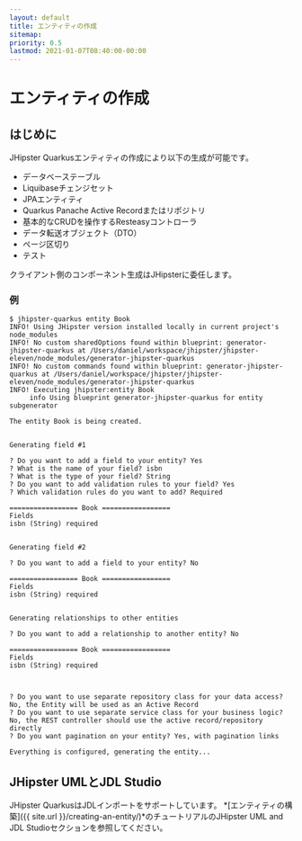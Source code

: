 ```yaml
---
layout: default
title: エンティティの作成
sitemap:
priority: 0.5
lastmod: 2021-01-07T08:40:00-00:00
---
```


# エンティティの作成

## はじめに

JHipster Quarkusエンティティの作成により以下の生成が可能です。

* データベーステーブル
* Liquibaseチェンジセット
* JPAエンティティ
* Quarkus Panache Active Recordまたはリポジトリ
* 基本的なCRUDを操作するResteasyコントローラ
* データ転送オブジェクト（DTO）
* ページ区切り
* テスト

クライアント側のコンポーネント生成はJHipsterに委任します。

### 例

```
$ jhipster-quarkus entity Book
INFO! Using JHipster version installed locally in current project's node_modules
INFO! No custom sharedOptions found within blueprint: generator-jhipster-quarkus at /Users/daniel/workspace/jhipster/jhipster-eleven/node_modules/generator-jhipster-quarkus
INFO! No custom commands found within blueprint: generator-jhipster-quarkus at /Users/daniel/workspace/jhipster/jhipster-eleven/node_modules/generator-jhipster-quarkus
INFO! Executing jhipster:entity Book
     info Using blueprint generator-jhipster-quarkus for entity subgenerator

The entity Book is being created.


Generating field #1

? Do you want to add a field to your entity? Yes
? What is the name of your field? isbn
? What is the type of your field? String
? Do you want to add validation rules to your field? Yes
? Which validation rules do you want to add? Required

================= Book =================
Fields
isbn (String) required


Generating field #2

? Do you want to add a field to your entity? No

================= Book =================
Fields
isbn (String) required


Generating relationships to other entities

? Do you want to add a relationship to another entity? No

================= Book =================
Fields
isbn (String) required



? Do you want to use separate repository class for your data access? No, the Entity will be used as an Active Record
? Do you want to use separate service class for your business logic? No, the REST controller should use the active record/repository directly
? Do you want pagination on your entity? Yes, with pagination links

Everything is configured, generating the entity...
```

## JHipster UMLとJDL Studio

JHipster QuarkusはJDLインポートをサポートしています。
*[エンティティの構築]({{ site.url }}/creating-an-entity/)*のチュートリアルのJHipster UML and JDL Studioセクションを参照してください。